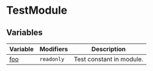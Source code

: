 # TestModule

## Variables

| Variable | Modifiers | Description |
| --- | --- | --- |
| [foo](docs/simple-suite-test/testmodule-foo-variable) | `readonly` | Test constant in module. |

